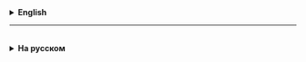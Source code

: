<details>
  <summary style="cursor: pointer;"><b>English</b></summary>

# Lesson 18

### 1. Objects and Dependencies
- **JavaMailSender**: This is a Spring Framework interface that abstracts the functionality of sending emails. This abstraction allows the developer to use different mail protocol implementations without changing the core code.

### 2. Sending Emails
- **SimpleMailMessage**: A class used to create simple email messages. Allows you to specify the sender, recipient, subject, and message body.
- **Sending Message**: Using the `JavaMailSender` object to send a prepared email message.

## Freemarker
This is a Java templating engine that helps developers generate HTML pages, configuration files, and other text formats using templates. This tool is widely used to create web pages in Java applications. Here is a detailed description of how to use Freemarker to create pages in a Java application:

### Freemarker Basics

Freemarker does not process HTML by itself; it creates HTML files based on templates that you define. Freemarker templates are written in its own declarative language and contain static text (which will be part of the final document) and Freemarker directives that control the creation of dynamic content.

### Freemarker Components

1. **Templates**: Freemarker templates (usually with the `.ftl` extension) are text files containing fixed text and special constructs for dynamic data insertion.

2. **Data Model**: The data to be inserted into a template, usually represented as a Map or other Java data structure, which is passed to the template engine during processing.

3. **Configuration**: The Configuration object in Freemarker controls all aspects of the template engine's behavior, including formatting specifications, localization, and other settings.

### Freemarker Example

#### 1. Setup

Before using Freemarker in your project, add the dependency to your `pom.xml` or `build.gradle` file:

```xml
<!-- For Maven -->
<dependency>
<groupId>org.freemarker</groupId>
<artifactId>freemarker</artifactId>
<version>2.3.31</version> <!-- Check for latest version -->
</dependency>
```

```groovy
// For Gradle
implementation 'org.freemarker:freemarker:2.3.31' // Check for latest version
```

#### 2. Create Configuration

```java
import freemarker.template.Configuration;
import freemarker.template.Version;

Configuration cfg = new Configuration(new Version("2.3.31"));
cfg.setDirectoryForTemplateLoading(new File("/path/to/templates"));
cfg.setDefaultEncoding("UTF-8");
cfg.setLocale(Locale.US);
cfg.setTemplateExceptionHandler(TemplateExceptionHandler.RETHROW_HANDLER);
``` #### 3. Preparing the data model ```java Map<String, Object> root = new HashMap<>();
root.put("user", "John Doe");
List<String> messages = Arrays.asList("Your application is up and running.", "Enjoy Freemarker!");
root.put("messages", messages);
```

#### 4. Processing the template

```java
/* Load the template */
Template temp = cfg.getTemplate("test.ftl");

/* Connect the data model to the template and output the results */
try (Writer out = new OutputStreamWriter(System.out)) {
temp.process(root, out);
}
```

#### 5. test.ftl template

```plaintext
<html>
<head>
<title>Welcome</title>
</head>
<body>
<h1>Welcome ${user}!</h1>
<p>Messages:</p>
<ul>
<#list messages as message>
<li>${message}</li>
<#list>
</ul>
</body>
</html>
```

This example demonstrates the basic process of creating an HTML page using dynamic data.
Freemarker is powerful and flexible, supporting complex data manipulation and text formatting.

</details>

<hr>

<details style="padding-top: 18px">
  <summary style="cursor: pointer;"><b>На русском</b></summary>

# Lesson 18

### 1. Объекты и зависимости
- **JavaMailSender**: Это интерфейс Spring Framework, который абстрагирует функционал отправки электронной почты. За счет этой абстракции разработчик может использовать различные реализации почтовых протоколов без изменения основного кода.

### 2. Отправка электронных сообщений
- **SimpleMailMessage**: Класс, используемый для создания простых электронных сообщений. Позволяет указать отправителя, получателя, тему и текст сообщения.
- **Отправка сообщения**: Использование объекта `JavaMailSender` для отправки подготовленного сообщения электронной почты.


## Freemarker
Это шаблонизатор на Java, который помогает разработчикам генерировать HTML-страницы, конфигурационные файлы и другие текстовые форматы, используя шаблоны. Этот инструмент широко применяется для создания веб-страниц в Java-приложениях. Вот подробное описание работы с Freemarker для создания страниц в Java-приложении:

### Основы Freemarker

Freemarker не обрабатывает HTML сам по себе; он создаёт HTML-файлы на основе шаблонов, которые вы определяете. Шаблоны Freemarker написаны в собственном декларативном языке и содержат статический текст (который будет частью конечного документа) и директивы Freemarker, которые управляют созданием динамического контента.

### Компоненты Freemarker

1. **Шаблоны**: Шаблоны Freemarker (обычно с расширением `.ftl`) — это текстовые файлы, содержащие фиксированный текст и специальные конструкции для динамической вставки данных.

2. **Модель данных**: Данные, которые должны быть вставлены в шаблон, обычно представлены в виде карты (Map) или другой структуры данных в Java, которая передаётся в шаблонизатор при обработке.

3. **Конфигурация**: Объект Configuration в Freemarker управляет всеми аспектами поведения шаблонизатора, включая спецификации форматирования, локализацию и другие настройки.

### Пример работы с Freemarker

#### 1. Настройка

Перед использованием Freemarker в вашем проекте добавьте зависимость в ваш `pom.xml` или `build.gradle` файл:

```xml
<!-- Для Maven -->
<dependency>
    <groupId>org.freemarker</groupId>
    <artifactId>freemarker</artifactId>
    <version>2.3.31</version> <!-- Проверьте последнюю версию -->
</dependency>
```

```groovy
// Для Gradle
implementation 'org.freemarker:freemarker:2.3.31' // Проверьте последнюю версию
```

#### 2. Создание конфигурации

```java
import freemarker.template.Configuration;
import freemarker.template.Version;

Configuration cfg = new Configuration(new Version("2.3.31"));
cfg.setDirectoryForTemplateLoading(new File("/path/to/templates"));
cfg.setDefaultEncoding("UTF-8");
cfg.setLocale(Locale.US);
cfg.setTemplateExceptionHandler(TemplateExceptionHandler.RETHROW_HANDLER);
```

#### 3. Подготовка модели данных

```java
Map<String, Object> root = new HashMap<>();
root.put("user", "John Doe");
List<String> messages = Arrays.asList("Your application is up and running.", "Enjoy Freemarker!");
root.put("messages", messages);
```

#### 4. Обработка шаблона

```java
/* Загрузите шаблон */
Template temp = cfg.getTemplate("test.ftl");

/* Соедините модель данных с шаблоном и выводите результаты */
try (Writer out = new OutputStreamWriter(System.out)) {
    temp.process(root, out);
}
```

#### 5. Шаблон test.ftl

```plaintext
<html>
<head>
  <title>Welcome</title>
</head>
<body>
  <h1>Welcome ${user}!</h1>
  <p>Messages:</p>
  <ul>
  <#list messages as message>
    <li>${message}</li>
  <#list>
  </ul>
</body>
</html>
```

Этот пример демонстрирует базовый процесс создания HTML-страницы с использованием динамических данных.
Freemarker мощный и гибкий, поддерживающий сложные операции с данными и форматированием текста.

</details>
